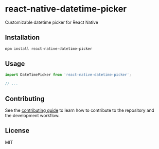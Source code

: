 # react-native-datetime-picker

Customizable datetime picker for React Native

## Installation

```sh
npm install react-native-datetime-picker
```

## Usage

```js
import DateTimePicker from 'react-native-datetime-picker';

// ...

```

## Contributing

See the [contributing guide](CONTRIBUTING.md) to learn how to contribute to the repository and the development workflow.

## License

MIT
